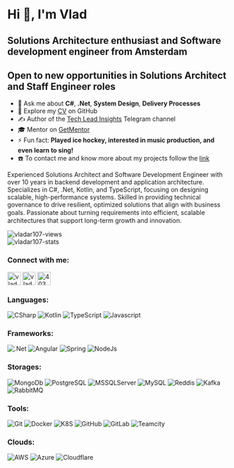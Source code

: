 # Hi 👋, I'm Vlad
## Solutions Architecture enthusiast and Software development engineer from Amsterdam
## Open to new opportunities in Solutions Architect and Staff Engineer roles

- 💬 Ask me about **C#**, **.Net**, **System Design**, **Delivery Processes**
- 📄 Explore my [CV](./cv.md) on GitHub
- ✍️ Author of the [Tech Lead Insights](https://t.me/techlead_Insights) Telegram channel
- 🎓 Mentor on [GetMentor](https://getmentor.dev/mentor/vladislav-ramazaev-3193)
- ⚡ Fun fact: **Played ice hockey, interested in music production, and even learn to sing!**
- ☎️ To contact me and know more about my projects follow the [link](https://linktr.ee/vladar107)

Experienced Solutions Architect and Software Development Engineer with over 10 years in backend development and application architecture. Specializes in C#, .Net, Kotlin, and TypeScript, focusing on designing scalable, high-performance systems. Skilled in providing technical governance to drive resilient, optimized solutions that align with business goals. Passionate about turning requirements into eﬃcient, scalable architectures that support long-term growth and innovation.

<p align="left"> 
    <img src="https://komarev.com/ghpvc/?username=vladar107&label=Profile%20views&color=0e75b6&style=flat" alt="vladar107-views" />
    <br/>
    <img src="https://github-readme-stats.zohan.tech/api?username=vladar107&hide=contribs&show_icons=true&locale=en&theme=merko" alt="vladar107-stats" />
</p>


### Connect with me:
<p align="left">
    <a href="https://linkedin.com/in/vladar107"> <img align="center" src="https://raw.githubusercontent.com/rahuldkjain/github-profile-readme-generator/master/src/images/icons/Social/linked-in-alt.svg" alt="vladar107" height="30" width="30"/></a>
    <a href="https://t.me/vladar107"><img align="center" src="https://raw.githubusercontent.com/matomo-org/matomo-icons/master/src/socials/web.telegram.org.svg" alt="vladar107" height="30" width="30"/></a>
    <a href="https://stackoverflow.com/users/4034612" target="_blank"> <img align="center" src="https://raw.githubusercontent.com/rahuldkjain/github-profile-readme-generator/master/src/images/icons/Social/stack-overflow.svg" alt="4034612" height="30" width="30"/></a>
</p>

### Languages:
![CSharp](https://img.shields.io/badge/C%23-239120?style=for-the-badge&logo=csharp&logoColor=white)
![Kotlin](https://img.shields.io/badge/kotlin-7F52FF.svg?style=for-the-badge&logo=kotlin&logoColor=white)
![TypeScript](https://img.shields.io/badge/typescript-3178C6.svg?style=for-the-badge&logo=typescript&logoColor=white)
![Javascript](https://img.shields.io/badge/JavaScript-F7DF1E.svg?style=for-the-badge&logo=javascript&logoColor=white)

### Frameworks:
![.Net](https://img.shields.io/badge/.Net-512BD4.svg?style=for-the-badge&logo=.net&logoColor=white)
![Angular](https://img.shields.io/badge/angular-CC0000.svg?style=for-the-badge&logo=angular&logoColor=white)
![Spring](https://img.shields.io/badge/spring-6DB33F.svg?style=for-the-badge&logo=spring&logoColor=white)
![NodeJs](https://img.shields.io/badge/node.js-5FA04E.svg?style=for-the-badge&logo=node.js&logoColor=white)
    
### Storages:
![MongoDb](https://img.shields.io/badge/MongoDB-47A248?style=for-the-badge&logo=mongodb&logoColor=white)
![PostgreSQL](https://img.shields.io/badge/postgresql-4169E1.svg?style=for-the-badge&logo=postgresql&logoColor=white)
![MSSQLServer](https://img.shields.io/badge/ms_sql_server-CC2927.svg?style=for-the-badge&logo=microsoftsqlserver&logoColor=white)
![MySQL](https://img.shields.io/badge/MySQL-005C84?style=for-the-badge&logo=mysql&logoColor=white)
![Reddis](https://img.shields.io/badge/redis-%23DD0031.svg?&style=for-the-badge&logo=redis&logoColor=white)
![Kafka](https://img.shields.io/badge/kafka-231F20.svg?style=for-the-badge&logo=apachekafka&logoColor=white)
![RabbitMQ](https://img.shields.io/badge/rabbit_mq-FF6600.svg?style=for-the-badge&logo=rabbitmq&logoColor=white)

### Tools:
![Git](https://img.shields.io/badge/git-F05032.svg?style=for-the-badge&logo=git&logoColor=white)
![Docker](https://img.shields.io/badge/docker-2496ED.svg?style=for-the-badge&logo=docker&logoColor=white)
![K8S](https://img.shields.io/badge/kubernetes-326CE5.svg?style=for-the-badge&logo=kubernetes&logoColor=white)
![GitHub](https://img.shields.io/badge/github-181717.svg?style=for-the-badge&logo=github&logoColor=white)
![GitLab](https://img.shields.io/badge/gitlab-FC6D26.svg?style=for-the-badge&logo=gitlab&logoColor=white)
![Teamcity](https://img.shields.io/badge/teamcity-000000.svg?style=for-the-badge&logo=teamcity&logoColor=white)

### Clouds:
![AWS](https://img.shields.io/badge/aws-232F3E.svg?style=for-the-badge&logo=amazonwebservices&logoColor=white)
![Azure](https://img.shields.io/badge/azure-0078D4.svg?style=for-the-badge&logo=microsoftazure&logoColor=white)
![Cloudflare](https://img.shields.io/badge/cloudflare-F48120.svg?style=for-the-badge&logo=cloudflare&logoColor=white)
